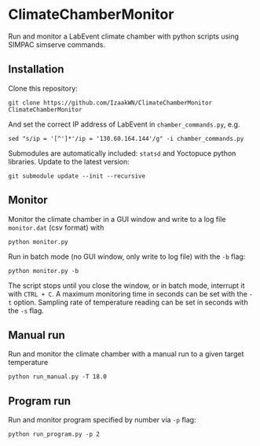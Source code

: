 # ClimateChamberMonitor
Run and monitor a LabEvent climate chamber with python scripts using SIMPAC simserve commands.

## Installation
Clone this repository:
```
git clone https://github.com/IzaakWN/ClimateChamberMonitor ClimateChamberMonitor
```
And set the correct IP address of LabEvent in `chamber_commands.py`, e.g.
```
sed "s/ip = '[^']*'/ip = '130.60.164.144'/g" -i chamber_commands.py
```
Submodules are automatically included: `statsd` and Yoctopuce python libraries. Update to the latest version:
```
git submodule update --init --recursive
```

## Monitor
Monitor the climate chamber in a GUI window and write to a log file `monitor.dat` (csv format) with
```
python monitor.py
```
Run in batch mode (no GUI window, only write to log file) with the `-b` flag:
```
python monitor.py -b
```
The script stops until you close the window, or in batch mode, interrupt it with `CTRL + C`.
A maximum monitoring time in seconds can be set with the `-t` option.
Sampling rate of temperature reading can be set in seconds with the `-s` flag.

## Manual run
Run and monitor the climate chamber with a manual run to a given target temperature
```
python run_manual.py -T 18.0
```

## Program run
Run and monitor program specified by number via `-p` flag:
```
python run_program.py -p 2
```

